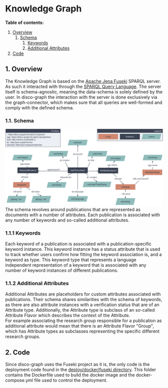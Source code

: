 # Knowledge Graph

**Table of contents:**
1. [Overview](#1-overview)
   1. [Schema](#11-schema)
      1. [Keywords](#111-keywords)
      2. [Additional Attributes](#112-additional-attributes)
2. [Code](#2-code)



## 1. Overview
The Knowledge Graph is based on the [Apache Jena Fuseki](https://jena.apache.org/documentation/fuseki2/) SPARQL server.
As such it interacted with through the [SPARQL Query Language](https://www.w3.org/TR/rdf-sparql-query/). The server itself
is schema-agnostic, meaning the data-schema is solely defined by the user. In disco-graph the interaction with the server
is done exclusively via the graph-connector, which makes sure that all queries are well-formed and comply with the defined
schema.

### 1.1. Schema
![kg_schema.png](../resources/kg_schema.png)
The schema revolves around publications that are represented as documents with a number of attributes. Each publication is
associated with any number of keywords and so-called additional attributes.
### 1.1.1 Keywords
Each keyword of a publication is associated with a publication-specific keyword instance. This keyword instance has a status
attribute that is used to track whether users confirm how fitting the keyword association is, and a keyword as type. This
keyword type that represents a language independent representation of a keyword that is associated with any number of keyword
instances of different publications.
### 1.1.2 Additional Attributes
Additional Attributes are placeholders for custom attributes associated with publications. Their schema shares similarities
with the schema of keywords, as there are also attribute instances with a verification status that are of an Attribute type.
Additionally, the Attribute type is subclass of an so-called Attribute Flavor which describes the context of the Attribute.\
For example associating the research group responsible for a publication as additional attribute would mean that there is
an Attribute Flavor "Group", which has Attribute types as subclasses representing the specific different research groups.

 

## 2. Code
Since disco-graph uses the Fuseki project as it is, the only code is the deployment code found in the 
[deploy/docker/fuseki directory](../../deploy/docker/fuseki). This folder contains the Dockerfile used to build the docker 
image and the docker-compose.yml file used to control the deployment.